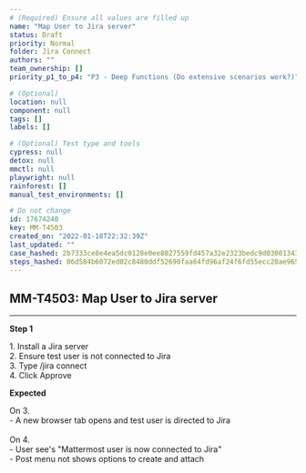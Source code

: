 ```yaml
---
# (Required) Ensure all values are filled up
name: "Map User to Jira server"
status: Draft
priority: Normal
folder: Jira Connect
authors: ""
team_ownership: []
priority_p1_to_p4: "P3 - Deep Functions (Do extensive scenarios work?)"

# (Optional)
location: null
component: null
tags: []
labels: []

# (Optional) Test type and tools
cypress: null
detox: null
mmctl: null
playwright: null
rainforest: []
manual_test_environments: []

# Do not change
id: 17674240
key: MM-T4503
created_on: "2022-01-18T22:32:39Z"
last_updated: ""
case_hashed: 2b7333ce8e4ea5dc0128e0ee8027559fd457a32e2323bedc9d03001343500f3c55cc616060f43bc9aa71ae5bf6cc5aa2
steps_hashed: 06d584b6072ed02c8480ddf52690faa64fd96af24f6fd55ecc20ae96528c714df466d170bff207780c09a2d301ec04a2
---
```


<!-- (Auto-generated) Based on frontmatter's "key" and "name" -->

## MM-T4503: Map User to Jira server

---

**Step 1**

1\. Install a Jira server\
2\. Ensure test user is not connected to Jira\
3\. Type /jira connect\
4\. Click Approve

**Expected**

On 3.\
\- A new browser tab opens and test user is directed to Jira\
\
On 4.\
\- User see's "Mattermost user is now connected to Jira"\
\- Post menu not shows options to create and attach
